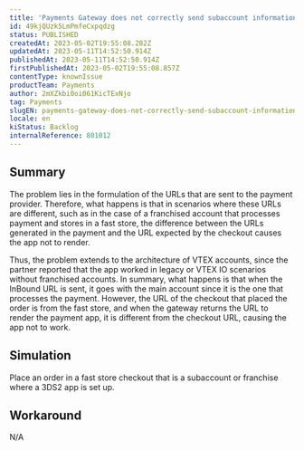 ```yaml
---
title: 'Payments Gateway does not correctly send subaccount information in the payload to the connector'
id: 49kjQUzk5LmPmfeCxpqdzg
status: PUBLISHED
createdAt: 2023-05-02T19:55:08.282Z
updatedAt: 2023-05-11T14:52:50.914Z
publishedAt: 2023-05-11T14:52:50.914Z
firstPublishedAt: 2023-05-02T19:55:08.857Z
contentType: knownIssue
productTeam: Payments
author: 2mXZkbi0oi061KicTExNjo
tag: Payments
slugEN: payments-gateway-does-not-correctly-send-subaccount-information-in-the-payload-to-the-connector
locale: en
kiStatus: Backlog
internalReference: 801012
---
```


## Summary


The problem lies in the formulation of the URLs that are sent to the payment provider. Therefore, what happens is that in scenarios where these URLs are different, such as in the case of a franchised account that processes payment and stores in a fast store, the difference between the URLs generated in the payment and the URL expected by the checkout causes the app not to render.

Thus, the problem extends to the architecture of VTEX accounts, since the partner reported that the app worked in legacy or VTEX IO scenarios without franchised accounts. In summary, what happens is that when the InBound URL is sent, it goes with the main account since it is the one that processes the payment. However, the URL of the checkout that placed the order is from the fast store, and when the gateway returns the URL to render the payment app, it is different from the checkout URL, causing the app not to work.


##

## Simulation


Place an order in a fast store checkout that is a subaccount or franchise where a 3DS2 app is set up.


##

## Workaround


N/A





